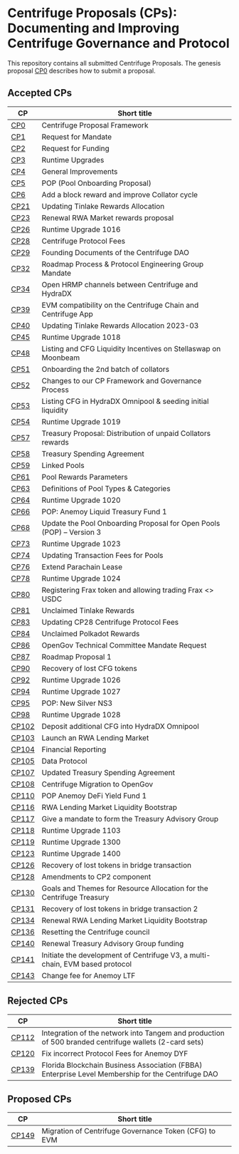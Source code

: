 # Centrifuge Proposals (CPs): Documenting and Improving Centrifuge Governance and Protocol
This repository contains all submitted Centrifuge Proposals. The genesis proposal [CP0](cps/CP0/CP0.md) describes how to submit a proposal.


## Accepted CPs

|CP | Short title |
|---|-------------|
| [CP0](./cps/CP0/CP0.md) | Centrifuge Proposal Framework |
| [CP1](./cps/CP1/CP1.md) | Request for Mandate |
| [CP2](./cps/CP2/CP2.md) | Request for Funding |
| [CP3](./cps/CP3/CP3.md) | Runtime Upgrades |
| [CP4](./cps/CP4/CP4.md) | General Improvements |
| [CP5](./cps/CP5/CP5.md) | POP (Pool Onboarding Proposal)
| [CP6](./cps/CP6.md) | Add a block reward and improve Collator cycle |
| [CP21](./cps/CP21.md) | Updating Tinlake Rewards Allocation |
| [CP23](./cps/CP23.md) | Renewal RWA Market rewards proposal |
| [CP26](./cps/CP26.md) | Runtime Upgrade 1016 |
| [CP28](./cps/CP28.md) | Centrifuge Protocol Fees |
| [CP29](./cps/CP29/CP29.md) | Founding Documents of the Centrifuge DAO |
| [CP32](./cps/CP32.md) | Roadmap Process & Protocol Engineering Group Mandate |
| [CP34](./cps/CP34.md) | Open HRMP channels between Centrifuge and HydraDX |
| [CP39](./cps/CP39.md) | EVM compatibility on the Centrifuge Chain and Centrifuge App |
| [CP40](./cps/CP40.md) | Updating Tinlake Rewards Allocation 2023-03 |
| [CP45](./cps/CP45.md) | Runtime Upgrade 1018 |
| [CP48](./cps/CP48.md) | Listing and CFG Liquidity Incentives on Stellaswap on Moonbeam  |
| [CP51](./cps/CP51.md) | Onboarding the 2nd batch of collators  |
| [CP52](./cps/CP52.md) | Changes to our CP Framework and Governance Process  |
| [CP53](./cps/CP53.md) | Listing CFG in HydraDX Omnipool & seeding initial liquidity  |
| [CP54](./cps/CP54.md) | Runtime Upgrade 1019  |
| [CP57](./cps/CP57.md)  | Treasury Proposal: Distribution of unpaid Collators rewards |
| [CP58](./cps/CP58.md)  | Treasury Spending Agreement |
| [CP59](./cps/CP59/CP59.md)  | Linked Pools |
| [CP61](./cps/CP61.md)  | Pool Rewards Parameters  |
| [CP63](./cps/CP63.md)  | Definitions of Pool Types & Categories  |
| [CP64](./cps/CP64.md)  | Runtime Upgrade 1020  |
| [CP66](./cps/CP66/CP66.md)  | POP: Anemoy Liquid Treasury Fund 1 |
| [CP68](./cps/CP68/CP68.md)  | Update the Pool Onboarding Proposal for Open Pools (POP) – Version 3 |
| [CP73](./cps/CP73.md)  | Runtime Upgrade 1023  |
| [CP74](./cps/CP74.md)  | Updating Transaction Fees for Pools  |
| [CP76](./cps/CP76.md)  | Extend Parachain Lease  |
| [CP78](./cps/CP78.md)  | Runtime Upgrade 1024  |
| [CP80](./cps/CP80.md)  | Registering Frax token and allowing trading Frax <> USDC  |
| [CP81](./cps/CP81.md)  | Unclaimed Tinlake Rewards   |
| [CP83](./cps/CP83.md)  | Updating CP28 Centrifuge Protocol Fees    |
| [CP84](./cps/CP84.md)  | Unclaimed Polkadot Rewards    |
| [CP86](./cps/CP86.md)  | OpenGov Technical Committee Mandate Request    |
| [CP87](./cps/CP87.md)  | Roadmap Proposal 1    |
| [CP90](./cps/CP90.md)  | Recovery of lost CFG tokens    |
| [CP92](./cps/CP92.md)  | Runtime Upgrade 1026    |
| [CP94](./cps/CP94.md)  | Runtime Upgrade 1027    |
| [CP95](./cps/CP95/CP95.md)  | POP: New Silver NS3    |
| [CP98](./cps/CP98.md)  | Runtime Upgrade 1028    |
| [CP102](./cps/CP102.md)  | Deposit additional CFG into HydraDX Omnipool    |
| [CP103](./cps/CP103/CP103.md)  |  Launch an RWA Lending Market     |
| [CP104](./cps/CP104.md)  | Financial Reporting     |
| [CP105](./cps/CP105/CP105.md)  | Data Protocol     |
| [CP107](./cps/CP107.md)  | Updated Treasury Spending Agreement     |
| [CP108](./cps/CP108/CP108.md)  | Centrifuge Migration to OpenGov     |
| [CP110](./cps/CP110.md)  | POP Anemoy DeFi Yield Fund 1   |
| [CP116](./cps/CP116/CP116.md)  | RWA Lending Market Liquidity Bootstrap   |
| [CP117](./cps/CP117.md)  | Give a mandate to form the Treasury Advisory Group   |
| [CP118](./cps/CP118.md)  | Runtime Upgrade 1103   |
| [CP119](./cps/CP119.md)  | Runtime Upgrade 1300   |
| [CP123](./cps/CP123.md)  | Runtime Upgrade 1400   |
| [CP126](./cps/CP126.md)  | Recovery of lost tokens in bridge transaction   |
| [CP128](./cps/CP128/CP128.md)  | Amendments to CP2 component   |
| [CP130](./cps/CP130.md)  |  Goals and Themes for Resource Allocation for the Centrifuge Treasury   |
| [CP131](./cps/CP131.md)  | Recovery of lost tokens in bridge transaction 2  |
| [CP134](./cps/CP134/CP134.md)  | Renewal RWA Lending Market Liquidity Bootstrap  |
| [CP136](./cps/CP136.md)  | Resetting the Centrifuge council  |
| [CP140](./cps/CP140.md)  |  Renewal Treasury Advisory Group funding   |
| [CP141](./cps/CP141/CP141.md)  |  Initiate the development of Centrifuge V3, a multi-chain, EVM based protocol    |
| [CP143](./cps/CP143.md)  |  Change fee for Anemoy LTF    |

## Rejected CPs
|CP | Short title |
|---|-------------|
| [CP112](./cps/CP112.md)  | Integration of the network into Tangem and production of 500 branded centrifuge wallets (2-card sets)    |
| [CP120](./cps/CP120.md)  | Fix incorrect Protocol Fees for Anemoy DYF   |
| [CP139](./cps/CP139/CP139.md)  |  Florida Blockchain Business Association (FBBA) Enterprise Level Membership for the Centrifuge DAO    |

## Proposed CPs
|CP | Short title |
|---|-------------|
| [CP149](./cps/CP149/CP149.md)  |  Migration of Centrifuge Governance Token (CFG) to EVM|
